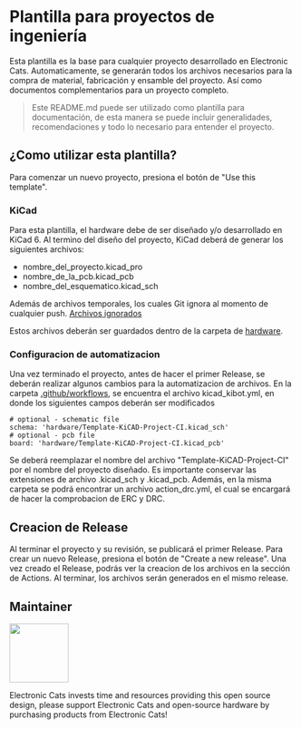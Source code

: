 # Plantilla para proyectos de ingeniería
Esta plantilla es la base para cualquier proyecto desarrollado en Electronic Cats.
Automaticamente, se generarán todos los archivos necesarios para la compra de material, fabricación y ensamble del proyecto.
Así como documentos complementarios para un proyecto completo.

> Este README.md puede ser utilizado como plantilla para documentación, de esta manera se puede incluir generalidades, recomendaciones y todo lo necesario para entender el proyecto.

## ¿Como utilizar esta plantilla?
Para comenzar un nuevo proyecto, presiona el botón de "Use this template".

### KiCad
Para esta plantilla, el hardware debe de ser diseñado y/o desarrollado en KiCad 6.
Al termino del diseño del proyecto, KiCad deberá de generar los siguientes archivos:

- nombre_del_proyecto.kicad_pro
- nombre_de_la_pcb.kicad_pcb
- nombre_del_esquematico.kicad_sch

Además de archivos temporales, los cuales Git ignora al momento de cualquier push.
[Archivos ignorados](.gitignore)

Estos archivos deberán ser guardados dentro de la carpeta de [hardware](hardware/).

### Configuracion de automatizacion
Una vez terminado el proyecto, antes de hacer el primer Release, se deberán realizar algunos cambios para la automatizacion de archivos.
En la carpeta [.github/workflows](.github/workflows/), se encuentra el archivo kicad_kibot.yml, en donde los siguientes campos deberán ser modificados
```
# optional - schematic file
schema: 'hardware/Template-KiCAD-Project-CI.kicad_sch'
# optional - pcb file
board: 'hardware/Template-KiCAD-Project-CI.kicad_pcb'
```
Se deberá reemplazar el nombre del archivo "Template-KiCAD-Project-CI" por el nombre del proyecto diseñado.
Es importante conservar las extensiones de archivo .kicad_sch y .kicad_pcb.
Además, en la misma carpeta se podrá encontrar un archivo action_drc.yml, el cual se encargará de hacer la comprobacion de ERC y DRC.

## Creacion de Release
Al terminar el proyecto y su revisión, se publicará el primer Release.
Para crear un nuevo Release, presiona el botón de "Create a new release".
Una vez creado el Release, podrás ver la creacion de los archivos en la sección de Actions.
Al terminar, los archivos serán generados en el mismo release.

## Maintainer

<a href="https://github.com/sponsors/ElectronicCats">
  <img src="https://electroniccats.com/wp-content/uploads/2020/07/Badge_GHS.png" height="104" />
</a>

Electronic Cats invests time and resources providing this open source design, please support Electronic Cats and open-source hardware by purchasing products from Electronic Cats!
